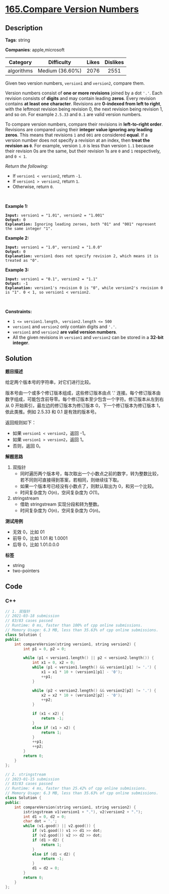 # [165.Compare Version Numbers](https://leetcode.com/problems/compare-version-numbers/description/)

## Description

**Tags**: string

**Companies**: apple,microsoft

|  Category  |   Difficulty    | Likes | Dislikes |
| :--------: | :-------------: | :---: | :------: |
| algorithms | Medium (36.60%) | 2076  |   2551   |

<p>Given two version numbers,&nbsp;<code>version1</code> and <code>version2</code>, compare them.</p>
<ul>
</ul>
<p>Version numbers consist of <strong>one or more revisions</strong> joined by a dot&nbsp;<code>&#39;.&#39;</code>. Each revision&nbsp;consists of <strong>digits</strong>&nbsp;and may contain leading <strong>zeros</strong>. Every revision contains <strong>at least one character</strong>. Revisions are <strong>0-indexed from left to right</strong>, with the leftmost revision being revision 0, the next revision being revision 1, and so on. For example&nbsp;<code>2.5.33</code>&nbsp;and&nbsp;<code>0.1</code>&nbsp;are valid version numbers.</p>
<p>To compare version numbers, compare their revisions in <strong>left-to-right order</strong>. Revisions are compared using their&nbsp;<strong>integer value ignoring any leading zeros</strong>. This means that revisions&nbsp;<code>1</code>&nbsp;and&nbsp;<code>001</code>&nbsp;are considered&nbsp;<strong>equal</strong>. If a version number does not specify a revision at an index, then&nbsp;<strong>treat the revision as&nbsp;<code>0</code></strong>. For example, version&nbsp;<code>1.0</code> is less than version&nbsp;<code>1.1</code>&nbsp;because their revision 0s are the same, but their revision 1s are&nbsp;<code>0</code>&nbsp;and&nbsp;<code>1</code>&nbsp;respectively, and&nbsp;<code>0 &lt; 1</code>.</p>
<p><em>Return the following:</em></p>
<ul>
  <li>If <code>version1 &lt; version2</code>, return <code>-1</code>.</li>
  <li>If <code>version1 &gt; version2</code>, return <code>1</code>.</li>
  <li>Otherwise, return <code>0</code>.</li>
</ul>
<p>&nbsp;</p>
<p><strong class="example">Example 1:</strong></p>
<pre><code><strong>Input:</strong> version1 = &quot;1.01&quot;, version2 = &quot;1.001&quot;
<strong>Output:</strong> 0
<strong>Explanation:</strong> Ignoring leading zeroes, both &quot;01&quot; and &quot;001&quot; represent the same integer &quot;1&quot;.</code></pre>
<p><strong class="example">Example 2:</strong></p>
<pre><code><strong>Input:</strong> version1 = &quot;1.0&quot;, version2 = &quot;1.0.0&quot;
<strong>Output:</strong> 0
<strong>Explanation:</strong> version1 does not specify revision 2, which means it is treated as &quot;0&quot;.</code></pre>
<p><strong class="example">Example 3:</strong></p>
<pre><code><strong>Input:</strong> version1 = &quot;0.1&quot;, version2 = &quot;1.1&quot;
<strong>Output:</strong> -1
<strong>Explanation:</strong> version1&#39;s revision 0 is &quot;0&quot;, while version2&#39;s revision 0 is &quot;1&quot;. 0 &lt; 1, so version1 &lt; version2.</code></pre>
<p>&nbsp;</p>
<p><strong>Constraints:</strong></p>
<ul>
  <li><code>1 &lt;= version1.length, version2.length &lt;= 500</code></li>
  <li><code>version1</code> and <code>version2</code>&nbsp;only contain digits and <code>&#39;.&#39;</code>.</li>
  <li><code>version1</code> and <code>version2</code>&nbsp;<strong>are valid version numbers</strong>.</li>
  <li>All the given revisions in&nbsp;<code>version1</code> and <code>version2</code>&nbsp;can be stored in&nbsp;a&nbsp;<strong>32-bit integer</strong>.</li>
</ul>

## Solution

**题目描述**

给定两个版本号的字符串，对它们进行比较。

版本号由一个或多个修订版本组成，这些修订版本由点 '.' 连接。每个修订版本由数字组成，可能包含前导零。每个修订版本至少包含一个字符。修订版本从左到右从 0 开始索引，最左边的修订版本为修订版本 0，下一个修订版本为修订版本 1，依此类推。例如 2.5.33 和 0.1 是有效的版本号。

返回规则如下：

- 如果 `version1 < version2`，返回 -1。
- 如果 `version1 > version2`，返回 1。
- 否则，返回 0。

**解题思路**

1. 双指针
   - 同时遍历两个版本号，每次取出一个小数点之前的数字，转为整数比较，若不同则可直接得到答案，若相同，则继续往下取。
   - 如果一个版本号已经没有小数点了，则默认取出为 0，和另一个比较。
   - 时间复杂度为 $O(n)$，空间复杂度为 $O(1)$。
2. stringstream
   - 借助 stringstream 实现分段和转为整数。
   - 时间复杂度为 $O(n)$，空间复杂度为 $O(n)$。

**测试用例**

- 无效 0，比如 01
- 前导 0，比如 1.01 和 1.0001
- 后导 0，比如 1.01.0.0.0

**标签**

- string
- two-pointers

<!-- code start -->
## Code

### C++

```cpp
// 1. 双指针
// 2021-03-18 submission
// 83/83 cases passed
// Runtime: 0 ms, faster than 100% of cpp online submissions.
// Memory Usage: 6.3 MB, less than 35.63% of cpp online submissions.
class Solution {
public:
    int compareVersion(string version1, string version2) {
        int p1 = 0, p2 = 0;

        while (p1 < version1.length() || p2 < version2.length()) {
            int x1 = 0, x2 = 0;
            while (p1 < version1.length() && version1[p1] != '.') {
                x1 = x1 * 10 + (version1[p1] - '0');
                ++p1;
            }

            while (p2 < version2.length() && version2[p2] != '.') {
                x2 = x2 * 10 + (version2[p2] - '0');
                ++p2;
            }

            if (x1 < x2) {
                return -1;
            }
            else if (x1 > x2) {
                return 1;
            }
            ++p1;
            ++p2;
        }
        return 0;
    }
};
```

```cpp
// 2. stringstream
// 2023-01-15 submission
// 83/83 cases passed
// Runtime: 4 ms, faster than 25.42% of cpp online submissions.
// Memory Usage: 6.3 MB, less than 35.63% of cpp online submissions.
class Solution {
public:
    int compareVersion(string version1, string version2) {
        istringstream v1(version1 + "."), v2(version2 + ".");
        int d1 = 0, d2 = 0;
        char dot = '.';
        while (v1.good() || v2.good()) {
            if (v1.good()) v1 >> d1 >> dot;
            if (v2.good()) v2 >> d2 >> dot;
            if (d1 > d2) {
                return 1;
            }
            else if (d1 < d2) {
                return -1;
            }
            d1 = d2 = 0;
        }
        return 0;
    }
};
```

<!-- code end -->
